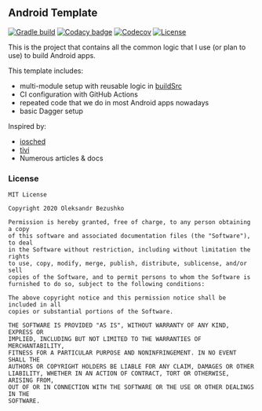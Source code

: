 ## Android Template

[![Gradle build](https://github.com/Insiderser/AndroidTemplate/workflows/Build/badge.svg)](https://github.com/Insiderser/AndroidTemplate/actions?query=branch%3Amaster+workflow%3Abuild)
[![Codacy badge](https://api.codacy.com/project/badge/Grade/041b5a6aaea24bb58766ac38b02263b5)](https://www.codacy.com/manual/Insiderser/AndroidTemplate?utm_source=github.com&amp;utm_medium=referral&amp;utm_content=Insiderser/AndroidTemplate&amp;utm_campaign=Badge_Grade)
[![Codecov](https://codecov.io/gh/Insiderser/AndroidTemplate/branch/master/graph/badge.svg)](https://codecov.io/gh/Insiderser/AndroidTemplate)
[![License](https://img.shields.io/badge/License-Apache%202.0-blue.svg)](https://www.apache.org/licenses/LICENSE-2.0)

This is the project that contains all the common
logic that I use (or plan to use) to build Android apps.

This template includes:

  - multi-module setup with reusable logic in [buildSrc](buildSrc/)
  - CI configuration with GitHub Actions
  - repeated code that we do in most Android apps nowadays
  - basic Dagger setup
  
Inspired by:

  - [iosched](https://github.com/google/iosched/)
  - [tivi](https://github.com/chrisbanes/tivi)
  - Numerous articles & docs

### License

```
MIT License

Copyright 2020 Oleksandr Bezushko

Permission is hereby granted, free of charge, to any person obtaining a copy
of this software and associated documentation files (the "Software"), to deal
in the Software without restriction, including without limitation the rights
to use, copy, modify, merge, publish, distribute, sublicense, and/or sell
copies of the Software, and to permit persons to whom the Software is
furnished to do so, subject to the following conditions:

The above copyright notice and this permission notice shall be included in all
copies or substantial portions of the Software.

THE SOFTWARE IS PROVIDED "AS IS", WITHOUT WARRANTY OF ANY KIND, EXPRESS OR
IMPLIED, INCLUDING BUT NOT LIMITED TO THE WARRANTIES OF MERCHANTABILITY,
FITNESS FOR A PARTICULAR PURPOSE AND NONINFRINGEMENT. IN NO EVENT SHALL THE
AUTHORS OR COPYRIGHT HOLDERS BE LIABLE FOR ANY CLAIM, DAMAGES OR OTHER
LIABILITY, WHETHER IN AN ACTION OF CONTRACT, TORT OR OTHERWISE, ARISING FROM,
OUT OF OR IN CONNECTION WITH THE SOFTWARE OR THE USE OR OTHER DEALINGS IN THE
SOFTWARE.
```
